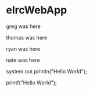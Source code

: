 # elrcWebApp

<p>greg was here</p>
<p>thomas was here</p>
<p>ryan was here</p>
<p>nate was here </p>

system.out.println("Hello World");

printf("Hello World");